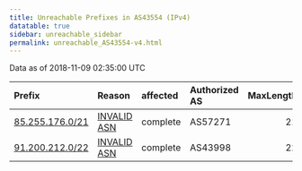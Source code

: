 ```yaml
---
title: Unreachable Prefixes in AS43554 (IPv4)
datatable: true
sidebar: unreachable_sidebar
permalink: unreachable_AS43554-v4.html
---
```


Data as of 2018-11-09 02:35:00 UTC


<div class="datatable-begin"></div>

| Prefix                                                   | Reason                                                                                                 | affected   | Authorized AS   |   MaxLength | Anchor                                         |   unreachable /24s |
|:---------------------------------------------------------|:-------------------------------------------------------------------------------------------------------|:-----------|:----------------|------------:|:-----------------------------------------------|-------------------:|
| [85.255.176.0/21](https://stat.ripe.net/85.255.176.0/21) | [INVALID ASN](https://rpki-validator.ripe.net/announcement-preview?asn=AS43554&prefix=85.255.176.0/21) | complete   | AS57271         |          21 | [RIPE](unreachable_RIPE_NCC_RPKI_Root-v4.html) |                  8 |
| [91.200.212.0/22](https://stat.ripe.net/91.200.212.0/22) | [INVALID ASN](https://rpki-validator.ripe.net/announcement-preview?asn=AS43554&prefix=91.200.212.0/22) | complete   | AS43998         |          22 | [RIPE](unreachable_RIPE_NCC_RPKI_Root-v4.html) |                  4 |

<div class="datatable-end"></div>